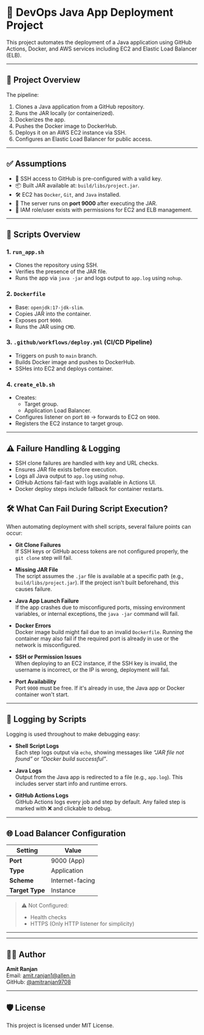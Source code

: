 # 🚀 DevOps Java App Deployment Project

This project automates the deployment of a Java application using GitHub Actions, Docker, and AWS services including EC2 and Elastic Load Balancer (ELB).

---

## 📌 Project Overview

The pipeline:
1. Clones a Java application from a GitHub repository.
2. Runs the JAR locally (or containerized).
3. Dockerizes the app.
4. Pushes the Docker image to DockerHub.
5. Deploys it on an AWS EC2 instance via SSH.
6. Configures an Elastic Load Balancer for public access.

---

## ✅ Assumptions

- 🔐 SSH access to GitHub is pre-configured with a valid key.
- 📦 Built JAR available at: `build/libs/project.jar`.
- 🛠️ EC2 has `Docker`, `Git`, and `Java` installed.
- 🚪 The server runs on **port 9000** after executing the JAR.
- 🔑 IAM role/user exists with permissions for EC2 and ELB management.

---

## 📜 Scripts Overview

### 1. `run_app.sh`
- Clones the repository using SSH.
- Verifies the presence of the JAR file.
- Runs the app via `java -jar` and logs output to `app.log` using `nohup`.

### 2. `Dockerfile`
- Base: `openjdk:17-jdk-slim`.
- Copies JAR into the container.
- Exposes port `9000`.
- Runs the JAR using `CMD`.

### 3. `.github/workflows/deploy.yml` (CI/CD Pipeline)
- Triggers on push to `main` branch.
- Builds Docker image and pushes to DockerHub.
- SSHes into EC2 and deploys container.

### 4. `create_elb.sh`
- Creates:
  - Target group.
  - Application Load Balancer.
- Configures listener on port `80` → forwards to EC2 on `9000`.
- Registers the EC2 instance to target group.

---

## ⚠️ Failure Handling & Logging

- SSH clone failures are handled with key and URL checks.
- Ensures JAR file exists before execution.
- Logs all Java output to `app.log` using `nohup`.
- GitHub Actions fail-fast with logs available in Actions UI.
- Docker deploy steps include fallback for container restarts.

## 🛠️ What Can Fail During Script Execution?

When automating deployment with shell scripts, several failure points can occur:

- **Git Clone Failures**  
  If SSH keys or GitHub access tokens are not configured properly, the `git clone` step will fail.

- **Missing JAR File**  
  The script assumes the `.jar` file is available at a specific path (e.g., `build/libs/project.jar`). If the project isn't built beforehand, this causes failure.

- **Java App Launch Failure**  
  If the app crashes due to misconfigured ports, missing environment variables, or internal exceptions, the `java -jar` command will fail.

- **Docker Errors**  
  Docker image build might fail due to an invalid `Dockerfile`. Running the container may also fail if the required port is already in use or the network is misconfigured.

- **SSH or Permission Issues**  
  When deploying to an EC2 instance, if the SSH key is invalid, the username is incorrect, or the IP is wrong, deployment will fail.

- **Port Availability**  
  Port `9000` must be free. If it's already in use, the Java app or Docker container won't start.

---

## 📜 Logging by Scripts

Logging is used throughout to make debugging easy:

- **Shell Script Logs**  
  Each step logs output via `echo`, showing messages like _“JAR file not found”_ or _“Docker build successful”_.

- **Java Logs**  
  Output from the Java app is redirected to a file (e.g., `app.log`). This includes server start info and runtime errors.

- **GitHub Actions Logs**  
  GitHub Actions logs every job and step by default. Any failed step is marked with ❌ and clickable to debug.


---

## 🌐 Load Balancer Configuration

| Setting         | Value             |
|-----------------|-------------------|
| **Port**        | 9000 (App)        |
| **Type**        | Application       |
| **Scheme**      | Internet-facing   |
| **Target Type** | Instance          |

> ⚠️ Not Configured:
> - Health checks
> - HTTPS (Only HTTP listener for simplicity)

---

---

## 👨‍💻 Author

**Amit Ranjan**  
Email: amit.ranjan1@allen.in  
GitHub: [@amitranjan9708](https://github.com/amitranjan9708)

---

## 🛡️ License

This project is licensed under MIT License.



